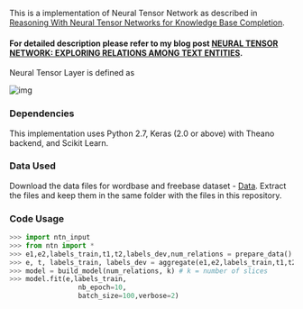 
This is a implementation of Neural Tensor Network as described in [Reasoning With Neural Tensor Networks
for Knowledge Base Completion](http://cs.stanford.edu/~danqi/papers/nips2013.pdf). 
#### For detailed description please refer to my blog post [NEURAL TENSOR NETWORK: EXPLORING RELATIONS AMONG TEXT ENTITIES](https://deeplearn.school.blog/).

Neural Tensor Layer is defined as 

![img](https://user-images.githubusercontent.com/22491381/33068490-8cd268c6-ced7-11e7-9ca3-7e2dd7a29f86.JPG)

### Dependencies
This implementation uses Python 2.7, Keras (2.0 or above) with Theano backend, and Scikit Learn. 

### Data Used
Download the data files for wordbase and freebase dataset - [Data](https://drive.google.com/open?id=15JZNzH9J7cN1Qil87z7bhDYhmKa8TYvt). Extract the files and keep them in the same folder with the files in this repository.

### Code Usage

```python
>>> import ntn_input
>>> from ntn import *
>>> e1,e2,labels_train,t1,t2,labels_dev,num_relations = prepare_data()
>>> e, t, labels_train, labels_dev = aggregate(e1,e2,labels_train,t1,t2,labels_dev,num_relations)
>>> model = build_model(num_relations, k) # k = number of slices
>>> model.fit(e,labels_train,
                 nb_epoch=10,
                 batch_size=100,verbose=2)
```
